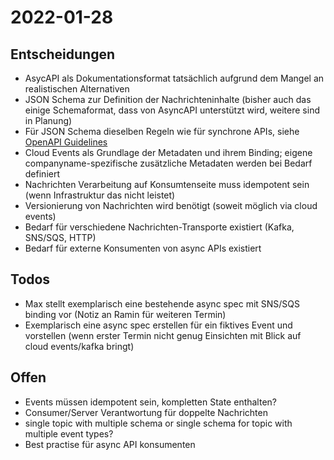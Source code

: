 # 2022-01-28

## Entscheidungen

- AsycAPI als Dokumentationsformat tatsächlich aufgrund dem Mangel an realistischen Alternativen
- JSON Schema zur Definition der Nachrichteninhalte (bisher auch das einige Schemaformat, dass von AsyncAPI unterstützt wird, weitere sind in Planung)
- Für JSON Schema dieselben Regeln wie für synchrone APIs, siehe [OpenAPI Guidelines](https://api.companyname.de/api-docs/guidelines/#json)
- Cloud Events als Grundlage der Metadaten und ihrem Binding; eigene companyname-spezifische zusätzliche Metadaten werden bei Bedarf definiert
- Nachrichten Verarbeitung auf Konsumtenseite muss idempotent sein (wenn Infrastruktur das nicht leistet)
- Versionierung von Nachrichten wird benötigt (soweit möglich via cloud events)
- Bedarf für verschiedene Nachrichten-Transporte existiert (Kafka, SNS/SQS, HTTP)
- Bedarf für externe Konsumenten von async APIs existiert

## Todos

- Max stellt exemplarisch eine bestehende async spec mit SNS/SQS binding vor (Notiz an Ramin für weiteren Termin)
- Exemplarisch eine async spec erstellen für ein fiktives Event und vorstellen (wenn erster Termin nicht genug Einsichten mit Blick auf cloud events/kafka bringt)

## Offen

- Events müssen idempotent sein, kompletten State enthalten?
- Consumer/Server Verantwortung für doppelte Nachrichten
- single topic with multiple schema or single schema for topic with multiple event types?
- Best practise für async API konsumenten

